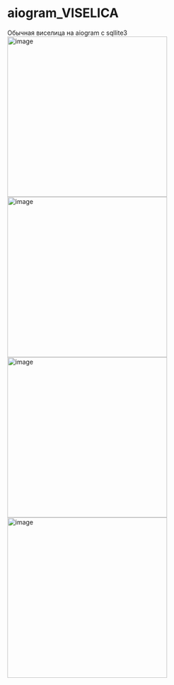 # aiogram_VISELICA
Обычная виселица на aiogram с sqllite3
[
](https://t.me/e_VISELICA_bot)
<img width="361" alt="image" src="https://github.com/ewrika/aiogram_VISELICA/assets/61907186/8fabeb2d-987f-46d0-90d2-c00d2c80210b">
<img width="361" alt="image" src="https://github.com/ewrika/aiogram_VISELICA/assets/61907186/2ef41c46-d41f-4af1-a8e5-7f5bbc10ac93">
<img width="361" alt="image" src="https://github.com/ewrika/aiogram_VISELICA/assets/61907186/a2828623-8d3c-4ab2-baf3-bebdabb97d7e">
<img width="361" alt="image" src="https://github.com/ewrika/aiogram_VISELICA/assets/61907186/32754a44-8288-4236-b4ee-417035fd996f">
